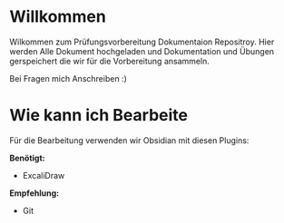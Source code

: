 # Willkommen
Wilkommen zum Prüfungsvorbereitung Dokumentaion Repositroy. Hier werden Alle Dokument hochgeladen und Dokumentation und Übungen gerspeichert die wir für die Vorbereitung ansammeln.

Bei Fragen mich Anschreiben :)
# Wie kann ich Bearbeite
Für die Bearbeitung verwenden wir Obsidian mit diesen Plugins:

**Benötigt:**
- ExcaliDraw

**Empfehlung:**
- Git

